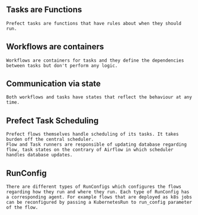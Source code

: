 ## Tasks are Functions
	Prefect tasks are functions that have rules about when they should run. 
	
## Workflows are containers
	Workflows are containers for tasks and they define the dependencies between tasks but don't perform any logic.
	
## Communication via state
	Both workflows and tasks have states that reflect the behaviour at any time.
	
## Prefect Task Scheduling
	Prefect flows themselves handle scheduling of its tasks. It takes burden off the central scheduler.
	Flow and Task runners are responsible of updating database regarding flow, task states on the contrary of Airflow in which scheduler handles database updates.
	
## RunConfig
    There are different types of RunConfigs which configures the flows regarding how they run and where they run. Each type of RunConfig has a corresponding agent. For example flows that are deployed as k8s jobs can be reconfigured by passing a KubernetesRun to run_config parameter of the flow.